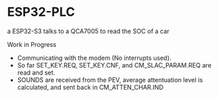# ESP32-PLC
a ESP32-S3 talks to a QCA7005 to read the SOC of a car

Work in Progress

- Communicating with the modem (No interrupts used).
- So far SET_KEY.REQ, SET_KEY.CNF, and CM_SLAC_PARAM.REQ are read and set.
- SOUNDS are received from the PEV, average attentuation level is calculated, and sent back in CM_ATTEN_CHAR.IND
